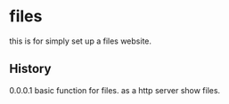 files
==========

this is for simply set up a files website.


History
-------

0.0.0.1 basic function for files. as a http server show files.